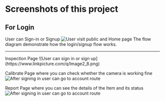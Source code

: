 # Screenshots of this project
## For Login
User can Sign-in or Signup
![User visit public and Home page](https://www.linkpicture.com/q/Image1_7.png)
The flow diagram demonstrate how the login/signup flow works.
<hr>
Inspection Page
![User can sign in or sign up](https://www.linkpicture.com/q/Image2_8.png)

Calibrate Page where you can check whether the camera is working fine
![After signing in user can go to account route](https://www.linkpicture.com/q/Image3_6.png)

Report Page where you can see the details of the Item and its status
![After signing in user can go to account route](https://www.linkpicture.com/q/Image4_6.png)



